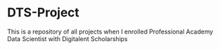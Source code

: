 # DTS-Project
This is a repository of all projects when I enrolled Professional Academy Data Scientist with Digitalent Scholarships
